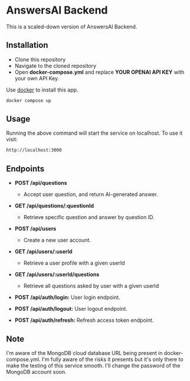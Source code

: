 # AnswersAI Backend

This is a scaled-down version of AnswersAI Backend.

## Installation

- Clone this repository
- Navigate to the cloned repository
- Open **docker-compose.yml** and replace **YOUR OPENAI API KEY** with your own API Key.

Use [docker](https://www.docker.com/) to install this app.

```bash
docker compose up
```

## Usage

Running the above command will start the service on localhost. To use it visit:

```bash
http://localhost:3000
```

## Endpoints

- **POST /api/questions**
  - Accept user question, and return AI-generated answer.
- **GET /api/questions/:questionId**
  - Retrieve specific question and answer by question ID.
- **POST /api/users**
  - Create a new user account.
- **GET /api/users/:userId**
  - Retrieve a user profile with a given userId
- **GET /api/users/:userId/questions**

  - Retrieve all questions asked by user with a given userId

- **POST /api/auth/login:** User login endpoint.
- **POST /api/auth/logout:** User logout endpoint.
- **POST /api/auth/refresh:** Refresh access token endpoint.

## Note

I'm aware of the MongoDB cloud database URL being present in docker-compose.yml. I'm fully aware of the risks it presents but it's only there to make the testing of this service smooth. I'll change the password of the MongoDB account soon.
